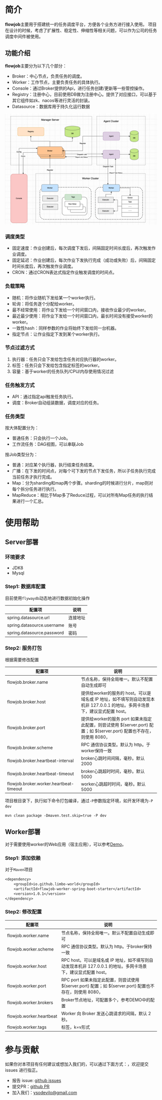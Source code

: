 # 简介

**flowjob**主要用于搭建统一的任务调度平台，方便各个业务方进行接入使用。 项目在设计的时候，考虑了扩展性、稳定性、伸缩性等相关问题，可以作为公司的任务调度中间件被使用。

## 功能介绍

**flowjob**主要分为以下几个部分：

* Broker：中心节点，负责任务的调度。
* Worker：工作节点，主要负责任务的具体执行。
* Console：通过Broker提供的Api，进行任务创建/更新等一些管控操作。
* Registry：注册中心，目前使用DB做为注册中心。提供了对应接口，可以基于其它组件如zk、nacos等进行灵活的封装。
* Datasource：数据库用于持久化运行数据

<div align="center">
<img src="docs/flowjob-framework.png" alt="framework" title="framework"/>
</div>

### 调度类型

* 固定速度：作业创建后，每次调度下发后，间隔固定时间长度后，再次触发作业调度。
* 固定延迟：作业创建后，每次作业下发执行完成（成功或失败）后，间隔固定时间长度后，再次触发作业调度。
* CRON：通过CRON表达式指定作业触发调度的时间点。

### 负载策略

* 随机：将作业随机下发给某一个worker执行。
* 轮询：将任务逐个分配给worker。
* 最不经常使用：将作业下发给一个时间窗口内，接收作业最少的worker。
* 最近最少使用：将作业下发给一个时间窗口内，最长时间没有接受worker的worker。
* 一致性hash：同样参数的作业将始终下发给同一台机器。
* 指定节点：让作业指定下发到某个worker执行。

### 节点过滤方式

1. 执行器：任务只会下发给包含任务对应执行器的worker。
2. 标签：任务只会下发给包含指定标签的worker。
3. 容量：基于worker的任务队列/CPU/内存使用情况过滤

### 任务触发方式

* API：通过指定api触发任务执行。
* 调度：Broker自动组装数据，调度对应的任务。

### 任务类型

按大体配置分为：
* 普通任务：只会执行一个Job。
* 工作流任务：DAG视图，可以串联Job


按Job类型分为：
* 普通：对应某个执行器，执行结束任务结束。
* 广播：在下发的时间点，对每个可下发的节点下发任务，所以子任务执行完成当前任务才执行完成。
* Map：分为sharding和map两个步骤。sharding的时候进行分片，map则对每个拆分任务进行执行。
* MapReduce：相比于Map多了Reduce过程，可以对所有Map任务的执行结果进行一个汇总。

# 使用帮助

## Server部署

### 环境要求

- JDK8
- Mysql

### Step1: 数据库配置

目前使用`flywaydb`动态地进行数据初始化操作

| 配置项                | 说明   |
|--------------------|------|
| spring.datasource.url | 连接地址 |
| spring.datasource.username | 账号   |
| spring.datasource.password | 密码   |

### Step2: 服务打包

根据需要修改配置

| 配置项                                     | 说明                                                                                   |
|-----------------------------------------|--------------------------------------------------------------------------------------|
| flowjob.broker.name                     | 节点名称，保持全局唯一。默认不配置自动生成即可 |
| flowjob.broker.host                     | 提供给worker的服务的 host。可以是域名或 IP 地址，如不填写则自动发现本机非 127.0.0.1 的地址。多网卡场景下，建议显式配置 host。       |
| flowjob.broker.port                     | 提供给worker的服务 port 如果未指定此配置，则尝试使用 ${server.port} 配置；如 ${server.port} 配置也不存在，则使用 8080， |
| flowjob.broker.scheme                   | RPC 通信协议类型。默认为 http。于worker保持一致                                                      |
| flowjob.broker.heartbeat-interval       | broker心跳时间间隔，毫秒。默认2000                                                               |
| flowjob.broker.heartbeat-timeout        | broker心跳超时时间，毫秒。默认5000                                                               |
| flowjob.broker.worker.heartbeat-timeout | worker心跳超时时间，毫秒。默认5000                                                               |

项目根目录下，执行如下命令打包编译，通过`-P`参数指定环境，如开发环境为`-P dev`

```
mvn clean package -Dmaven.test.skip=true -P dev
```

## Worker部署

对于需要使用worker的Web应用（宿主应用），可以参考[Demo](https://github.com/limbo-world/flowjob/tree/master/worker-spring-boot-demo)。


### Step1: 添加依赖

对于`Maven`项目

```
<dependency>
    <groupId>io.github.limbo-world</groupId>
    <artifactId>flowjob-worker-spring-boot-starter</artifactId>
    <version>1.0.1</version>
</dependency>
```

### Step2: 修改配置

| 配置项                      | 说明                                                                          |
|--------------------------|-----------------------------------------------------------------------------|
| flowjob.worker.name      | 节点名称，保持全局唯一。默认不配置自动生成即可                                                     |
| flowjob.worker.scheme    | RPC 通信协议类型。默认为 http。于broker保持一致                                             |
| flowjob.worker.host      | RPC host。可以是域名或 IP 地址，如不填写则自动发现本机非 127.0.0.1 的地址。多网卡场景下，建议显式配置 host。        |
| flowjob.worker.port      | RPC port 如果未指定此配置，则尝试使用 ${server.port} 配置；如 ${server.port} 配置也不存在，则使用 8080， |
| flowjob.worker.brokers   | Broker节点地址，可配置多个，参考DEMO中的配置                                                 |
| flowjob.worker.heartbeat | Worker 向 Broker 发送心跳请求的间隔，默认 2 秒。                                           |
| flowjob.worker.tags      | 标签，k=v形式                                                                    |

# 参与贡献

如果你对本项目有任何建议或想加入我们的，可以通过下面方式：，欢迎提交 issues 进行指正。

- 报告 issue: [github issues](https://github.com/limbo-world/flowjob/issues)
- 提交PR：[github PR](https://github.com/limbo-world/flowjob/pulls)
- 加入我们：ysodevilo@gmail.com
